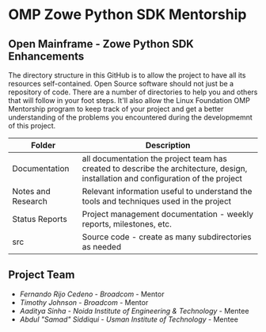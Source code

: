 # OMP Zowe Python SDK Mentorship
## Open Mainframe - Zowe Python SDK Enhancements
The directory structure in this GitHub is to allow the project to have all its resources self-contained.
Open Source software should not just be a repository of code.  There are a number of directories to help you and others that will 
follow in your foot steps.  It'll also allow the Linux Foundation OMP Mentorship program to keep track of your project and get
a better understanding of the problems you encountered during the developmemnt of this project.

| Folder | Description |
|---|---|
| Documentation |  all documentation the project team has created to describe the architecture, design, installation and configuration of the project |
| Notes and Research | Relevant information useful to understand the tools and techniques used in the project |
| Status Reports | Project management documentation - weekly reports, milestones, etc. |
| src | Source code - create as many subdirectories as needed |

## Project Team
- *Fernando Rijo Cedeno*  - *Broadcom* - Mentor
- *Timothy Johnson*  - *Broadcom* - Mentor
- *Aaditya Sinha* - *Noida Institute of Engineering & Technology* - Mentee
- *Abdul "Samad" Siddiqui* - *Usman Institute of Technology* - Mentee
